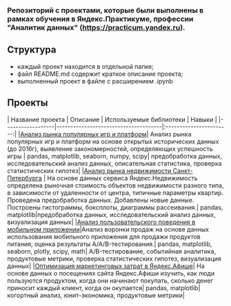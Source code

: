 ### Репозиторий с проектами, которые были выполнены в рамках обучения в Яндекс.Практикуме, профессии "Аналитик данных" (https://practicum.yandex.ru).
## Структура
- каждый проект находится в отдельной папке;
- файл README.md содержит краткое описание проекта;
- выполненный проект в файле с расширением .ipynb

## Проекты
| Название проекта | Описание                             | Используемые библиотеки | Навыки |
|------------------|--------------------------------------|:-----------------------:|
|[Анализ рынка популярных игр и платформ](https://github.com/Faskhutdinova/edu_projects/tree/master/game_project)| Анализ рынка популярных игр и платформ на основе открытых исторических данных (до 2016г), выявление закономерностей, определяющих успешность игры | pandas, matplotlib, seaborn, numpy, scipy| предобработка данных, исследовательский анализ данных, описательная статистика, проверка статистических гипотез|
|[Анализ рынка недвижимости Санкт-Петербурга](https://github.com/Faskhutdinova/edu_projects/tree/master/spb_real_estate) | На основе данных сервиса Яндекс.Недвижимость определена рыночная стоимость объектов недвижимости разного типа, в зависимости от удаленности от центра, типичные параметры квартир. Проведена предобработка данных. Добавлены новые данные.
Построены гистограммы, боксплоты, диаграммы рассеивания.| pandas, matplotlib|предобработка данных, исследовательский анализ данных, визуализация данных|
|[Анализ пользовательского поведения в мобильном приложении](https://github.com/Faskhutdinova/edu_projects/tree/main/mobile%20store)|Анализ воронки продаж на основе данных использования мобильного приложения для продажи продуктов питания, оценка результаты A/A/B-тестирования.| pandas, matplotlib, seaborn, plotly, scipy, math| A/B-тестирование, событийная аналитика, продуктовые метрики, проверка статистических гипотез, визуализация данных|
|[Оптимизация маркетинговых затрат в Яндекс.Афише]()| На основе данных о посещениях сайта Яндекс.Афиши изучить, как люди пользуются продуктом, когда они начинают покупать, сколько денег приносит каждый клиент, когда он окупается| pandas, matplotlib| когортный анализ, юнит-экономика, продуктовые метрики|
